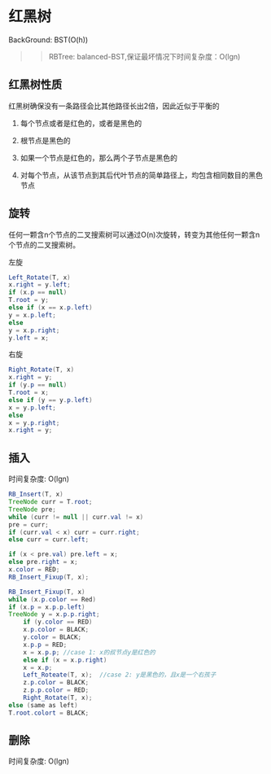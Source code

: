 # 红黑树

BackGround: BST(O(h))  
>> RBTree: balanced-BST,保证最坏情况下时间复杂度：O(lgn)  

## 红黑树性质

红黑树确保没有一条路径会比其他路径长出2倍，因此近似于平衡的  

1. 每个节点或者是红色的，或者是黑色的

2. 根节点是黑色的

3. 如果一个节点是红色的，那么两个子节点是黑色的

4. 对每个节点，从该节点到其后代叶节点的简单路径上，均包含相同数目的黑色节点

## 旋转

任何一颗含n个节点的二叉搜索树可以通过O(n)次旋转，转变为其他任何一颗含n个节点的二叉搜索树。

左旋

```java
Left_Rotate(T, x)
x.right = y.left;
if (x.p == null)
T.root = y;
else if (x == x.p.left)
y = x.p.left;
else 
y = x.p.right;
y.left = x;
```

右旋

```java
Right_Rotate(T, x)
x.right = y;
if (y.p == null)
T.root = x;
else if (y == y.p.left)
x = y.p.left;
else 
x = y.p.right;
x.right = y;
```

## 插入

时间复杂度: O(lgn)

```java
RB_Insert(T, x)
TreeNode curr = T.root;
TreeNode pre;
while (curr != null || curr.val != x) 
pre = curr;
if (curr.val < x) curr = curr.right;
else curr = curr.left;

if (x < pre.val) pre.left = x;
else pre.right = x;
x.color = RED;
RB_Insert_Fixup(T, x);
```

```java
RB_Insert_Fixup(T, x)
while (x.p.color == Red)
if (x.p = x.p.p.left)
TreeNode y = x.p.p.right;
    if (y.color == RED)
    x.p.color = BLACK;
    y.color = BLACK;
    x.p.p = RED;
    x = x.p.p; //case 1: x的叔节点y是红色的
    else if (x = x.p.right)
    x = x.p;
    Left_Roteate(T, x);  //case 2: y是黑色的，且x是一个右孩子
    z.p.color = BLACK;
    z.p.p.color = RED;
    Right_Rotate(T, x);  
else (same as left)
T.root.colort = BLACK;
```

## 删除

时间复杂度: O(lgn)